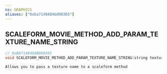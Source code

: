 ```yaml
---
ns: GRAPHICS
aliases: ["0xba7148484bd90365"]
---
```

## SCALEFORM_MOVIE_METHOD_ADD_PARAM_TEXTURE_NAME_STRING

```c
// 0xBA7148484BD90365
void SCALEFORM_MOVIE_METHOD_ADD_PARAM_TEXTURE_NAME_STRING(string textureName);
```

```
Allows you to pass a texture name to a scaleform method
```
